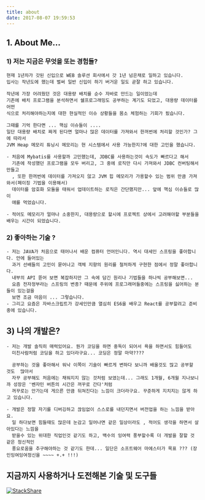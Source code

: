 ```yaml
---
title: about
date: 2017-08-07 19:59:53
---
```

## 1. About Me...

###  1) 저는 지금은 무엇을 또는 경험들?

    현재 1년차가 갓된 신입으로 WEB 솔루션 회사에서 갓 1년 넘은채로 일하고 있습니다.
    입사는 작년도에 했는데 벌써 일반 신입이 하기 버거운 일도 곧잘 하고 있습니다.

    작년에 가장 어려웠던 것은 대용량 배치를 순수 자바로 만드는 일이었는데
    기존에 배치 프로그램을 분석하면서 쉘프로그래밍도 공부하는 계기도 되었고, 대용량 데이터를 어떤
    식으로 처리해야하는지에 대한 현실적인 이슈 상황들을 몸소 체험하는 기회가 됬습니다.

    그때를 기억 한다면 ... 핵심 이슈들이 ....
    일단 대용량 배치로 짜게 된다면 얼마나 많은 데이터를 가져와서 한꺼번에 처리할 것인가? 그에 따라서
    JVM Heap 메모리 튜닝시 메모리는 현 시스템에서 사용 가능한지?에 대한 고민을 했습니다.

    - 처음에 Mybatis를 사용할까 고민했는데, JDBC를 사용하는것이 속도가 빠르다고 해서
      기존에 작성했던 프로그램을 모두 버리고, 그 중에 로직만 다시 가져와서 JDBC 컨버팅해서 만들고
      , 또한 한꺼번에 데이터를 가져오지 않고 JVM 힙 메모리가 가용할수 있는 범위 만큼 가져와서(페이징 기법을 이용해서)
      데이터를 암호화 모듈을 태워서 업데이트하는 로직은 간단했지만... 앞에 핵심 이슈들로 많이
      애를 먹었습니다.

    - 적어도 메모리가 얼마나 소중한지, 대용량으로 할시에 프로젝트 상에서 고려해야할 부분들을 배우는 시간이 되었습니다.  


###  2) 좋아하는 기술 ?

    - 저는 JAVA가 처음으로 태어나서 배운 컴퓨터 언어인니다. 역시 대세인 스프링을 좋아합니다. 안에 들어있는
      과거 선배들의 고민이 묻어나고 객체 지향의 원리를 철처하게 구현한 점에서 정말 좋아합니다.
      내부의 API 뜯어 보면 복잡하지만 그 속에 담긴 원리나 기법들을 하나씩 공부해보면...
      요즘 전자정부라는 스프링의 변종? 때문에 주위에 프로그래머들중에는 스프링을 싫어하는 분들이 있는걸을
      보면 조금 마음이 ... 그렇습니다.
    - 그리고 요즘은 자바스크립트가 강세인만큼 열심히 ES6을 배우고 React를 공부할려고 준비중에 있습니다.


##  3) 나의 개발은?

    - 저는 개발 솔직히 매력있어요. 뭔가 코딩을 하면 중독이 되어서 욕을 하면서도 힘들어도
      미친사람처럼 코딩을 하고 있더라구요... 코딩은 정말 마약????

      공부하는 것을 좋아해서 워낙 이쪽이 기술이 빠르게 변하다 보니까 배울것도 많고 공부할 것도  많아서
      자꾸 공부해도 처음에는 채워지지 않는 것처럼 보였는데... 그래도 1개월, 6개월 지나보니까 성장은 '벤자민 버튼의 시간은 꺼꾸로 간다'처럼
      꺼꾸로는 안가는데 게으른 만큼 뒤쳐진다는 느낌이 크더라구요. 꾸준하게 지치지는 않게 하고 있습니다.

    - 개발은 정말 자기를 디버깅하고 끊임없이 스스로를 내던지면서 버전업을 하는 느낌을 받아요.
      일 하다보면 힘들때도 많은데 눈감고 일어나면 같은 일상이라도 , 적어도 생각을 하면서 살아있다는 느낌을
      받을수 있는 위대한 직업인것 같기도 하고, 백수의 잉여력 풍부할수록 더 개발을 잘할 것 같은 정신적인
      풍요로움을 추구해야하는 것 같기도 한데... 일단은 소프트웨어 마에스터가 목표 ??? (장인잉여잉여정신을 ~~~~ +.+ !!!)


## 지금까지 사용하거나 도전해본 기술 및 도구들

[![StackShare](https://img.shields.io/badge/tech-stack-0690fa.svg?style=flat)](https://stackshare.io/ByeongGi/mystack)
<a frameborder="0" data-theme="dark" data-stack-embed="true" data-layers="1,2,3,4" href="https://embed.stackshare.io/stacks/embed/77dc400f2ed26aa7b3dbddc9e6a8d4"/></a><script async src="https://cdn1.stackshare.io/javascripts/client-code.js" charset="utf-8"></script>